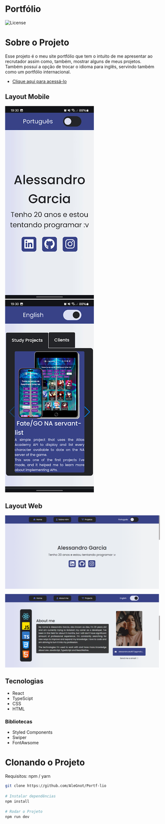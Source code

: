 # Portfólio

<img alt="License" src="https://img.shields.io/static/v1?label=license&message=MIT&color=49AA26&labelColor=000000">

# Sobre o Projeto

Esse projeto é o meu site portfólio que tem o intuito de me apresentar ao recrutador assim como, também, mostrar alguns de meus projetos.
Também possuí a opção de trocar o idioma para inglês, servindo também como um portfólio internacional.

- [Clique aqui para acessá-lo](https://portifol0.netlify.app)

## Layout Mobile

![Mobile 1](/.github/PreviewMobile2.jpg) ![Mobile 2](/.github/PreviewMobile1.jpg)

## Layout Web

![Web 1](/.github/Preview1.png)

![Web 2](/.github/Preview2.png)

## Tecnologias

- React
- TypeScipt
- CSS
- HTML

### Bibliotecas

- Styled Components
- Swiper
- FontAwsome

# Clonando o Projeto

Requisitos: npm / yarn

```bash
git clone https://github.com/AleGnot/Portf-lio

# Instalar dependências
npm install

# Rodar o Projeto
npm run dev
```
